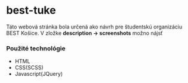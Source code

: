 # best-tuke

Táto webová stránka bola určená ako návrh pre študentskú organizáciu BEST Košice. V zložke **description -> screenshots** možno nájsť 

### Použité technológie ###
  - HTML
  - CSS(SCSS)
  - Javascript(JQuery)
